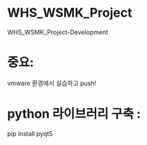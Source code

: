 # WHS_WSMK_Project
WHS_WSMK_Project-Development

# 중요:
vmware 환경에서 실습하고 push!


# python 라이브러리 구축 :
pip install pyqt5

